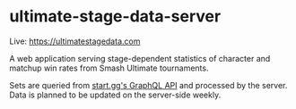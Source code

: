 # ultimate-stage-data-server

Live: https://ultimatestagedata.com

A web application serving stage-dependent statistics of character and matchup win rates from Smash Ultimate tournaments.

Sets are queried from [start.gg's GraphQL API](https://developer.start.gg/docs/intro) and processed by the server. Data is planned to be updated on the server-side weekly.